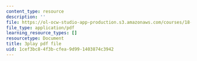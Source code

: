 ```yaml
---
content_type: resource
description: ''
file: https://ol-ocw-studio-app-production.s3.amazonaws.com/courses/18-06sc-linear-algebra-fall-2011/1cef3bc84f3bcfea9d991403874c3942_FzncDO1eSNI.pdf
file_type: application/pdf
learning_resource_types: []
resourcetype: Document
title: 3play pdf file
uid: 1cef3bc8-4f3b-cfea-9d99-1403874c3942
---
```

